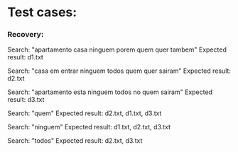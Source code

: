 # Test cases:

### Recovery:
Search: "apartamento casa ninguem porem quem quer tambem"
Expected result: d1.txt

Search: "casa em entrar ninguem todos quem quer sairam"
Expected result: d2.txt

Search: "apartamento esta ninguem todos no quem sairam"
Expected result: d3.txt

Search: "quem"
Expected result: d2.txt, d1.txt, d3.txt

Search: "ninguem"
Expected result: d1.txt, d2.txt, d3.txt

Search: "todos"
Expected result: d2.txt, d3.txt